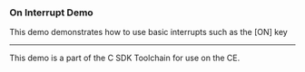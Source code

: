 ### On Interrupt Demo

This demo demonstrates how to use basic interrupts such as the [ON] key

---

This demo is a part of the C SDK Toolchain for use on the CE.

